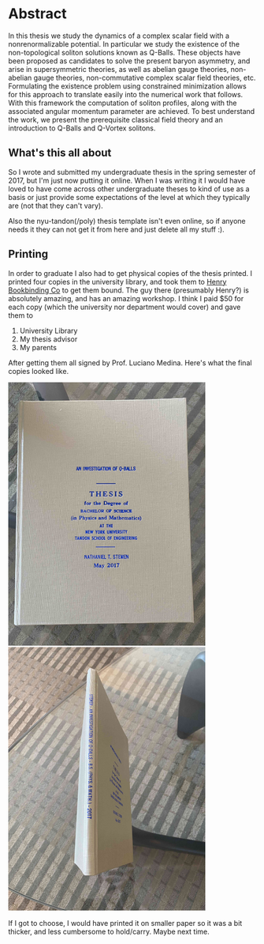 # Abstract

In this thesis we study the dynamics of a complex scalar field with a nonrenormalizable potential. In particular we study the existence of the non-topological soliton solutions known as Q-Balls. These objects have been proposed as candidates to solve the present baryon asymmetry, and arise in supersymmetric theories, as well as abelian gauge theories, non-abelian gauge theories, non-commutative complex scalar field theories, etc. Formulating the existence problem using constrained minimization allows for this approach to translate easily into the numerical work that follows. With this framework the computation of soliton profiles, along with the associated angular momentum parameter are achieved. To best understand the work, we present the prerequisite classical field theory and an introduction to Q-Balls and Q-Vortex solitons.

## What's this all about

So I wrote and submitted my undergraduate thesis in the spring semester of 2017, but I'm just now putting it online. When I was writing it I would have loved to have come across other undergraduate theses to kind of use as a basis or just provide some expectations of the level at which they typically are (not that they can't vary).

Also the nyu-tandon(/poly) thesis template isn't even online, so if anyone needs it they can not get it from here and just delete all my stuff :).

## Printing

In order to graduate I also had to get physical copies of the thesis printed. I printed four copies in the university library, and took them to [Henry Bookbinding Co](https://www.yelp.com/biz/henry-bookbinding-new-york) to get them bound. The guy there (presumably Henry?) is absolutely amazing, and has an amazing workshop. I think I paid $50 for each copy (which the university nor department would cover) and gave them to

1. University Library
2. My thesis advisor
3. My parents

After getting them all signed by Prof. Luciano Medina. Here's what the final copies looked like.

<img src="thesis-front.jpg" alt="drawing" width="400"/>

<img src="thesis-side.jpg" alt="drawing" width="400"/>

If I got to choose, I would have printed it on smaller paper so it was a bit thicker, and less cumbersome to hold/carry. Maybe next time.
